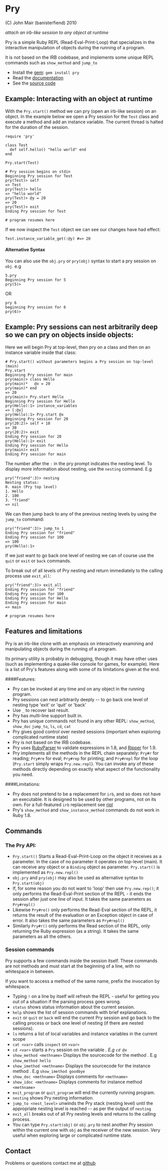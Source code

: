 Pry
=============

(C) John Mair (banisterfiend) 2010

_attach an irb-like session to any object at runtime_

Pry is a simple Ruby REPL (Read-Eval-Print-Loop) that specializes in the interactive
manipulation of objects during the running of a program.

It is not based on the IRB codebase, and implements some unique REPL
commands such as `show_method` and `jump_to`

* Install the [gem](https://rubygems.org/gems/pry): `gem install pry`
* Read the [documentation](http://rdoc.info/github/banister/pry/master/file/README.markdown)
* See the [source code](http://github.com/banister/pry)

Example: Interacting with an object at runtime 
---------------------------------------

With the `Pry.start()` method we can pry (open an irb-like session) on
an object. In the example below we open a Pry session for the `Test` class and execute a method and add
an instance variable. The current thread is halted for the duration of the session.

    require 'pry'
    
    class Test
      def self.hello() "hello world" end
    end

    Pry.start(Test)

    # Pry session begins on stdin
    Beginning Pry session for Test
    pry(Test)> self
    => Test
    pry(Test)> hello
    => "hello world"
    pry(Test)> @y = 20
    => 20
    pry(Test)> exit
    Ending Pry session for Test

    # program resumes here

If we now inspect the `Test` object we can see our changes have had
effect:

    Test.instance_variable_get(:@y) #=> 20

#### Alternative Syntax

You can also use the `obj.pry` or `pry(obj)` syntax to start a pry session on
`obj`. e.g

    5.pry
    Beginning Pry session for 5
    pry(5)>

OR

    pry 6
    beginning Pry session for 6
    pry(6)>
    
Example: Pry sessions can nest arbitrarily deep so we can pry on objects inside objects:
----------------------------------------------------------------------------------------

Here we will begin Pry at top-level, then pry on a class and then on
an instance variable inside that class:

    # Pry.start() without parameters begins a Pry session on top-level (main)
    Pry.start
    Beginning Pry session for main
    pry(main)> class Hello
    pry(main)*   @x = 20
    pry(main)* end
    => 20
    pry(main)> Pry.start Hello
    Beginning Pry session for Hello
    pry(Hello):1> instance_variables
    => [:@x]
    pry(Hello):1> Pry.start @x
    Beginning Pry session for 20
    pry(20:2)> self + 10
    => 30
    pry(20:2)> exit
    Ending Pry session for 20
    pry(Hello):1> exit
    Ending Pry session for Hello
    pry(main)> exit
    Ending Pry session for main

The number after the `:` in the pry prompt indicates the nesting
level. To display more information about nesting, use the `nesting`
command. E.g

    pry("friend":3)> nesting
    Nesting status:
    0. main (Pry top level)
    1. Hello
    2. 100
    3. "friend"
    => nil
    
We can then jump back to any of the previous nesting levels by using
the `jump_to` command:

    pry("friend":3)> jump_to 1
    Ending Pry session for "friend"
    Ending Pry session for 100
    => 100
    pry(Hello):1>

If we just want to go back one level of nesting we can of course 
use the `quit` or `exit` or `back` commands.

To break out of all levels of Pry nesting and return immediately to the
calling process use `exit_all`:

    pry("friend":3)> exit_all
    Ending Pry session for "friend"
    Ending Pry session for 100
    Ending Pry session for Hello
    Ending Pry session for main
    => main
    
    # program resumes here

Features and limitations
------------------------

Pry is an irb-like clone with an emphasis on interactively examining
and manipulating objects during the running of a program.

Its primary utility is probably in debugging, though it may have other
uses (such as implementing a quake-like console for games, for example). Here is a
list of Pry's features along with some of its limitations given at the
end.

####Features:

* Pry can be invoked at any time and on any object in the running program.
* Pry sessions can nest arbitrarily deeply -- to go back one level of nesting type 'exit' or 'quit' or 'back'
* Use `_` to recover last result.
* Pry has multi-line support built in.
* Pry has unique commands not found in any other REPL: `show_method`, `show_doc`
`jump_to`, `ls`, `cd`, `cat`
* Pry gives good control over nested sessions (important when exploring complicated runtime state)
* Pry is not based on the IRB codebase.
* Pry uses [RubyParser](https://github.com/seattlerb/ruby_parser) to
validate expressions in 1.8, and [Ripper](http://rdoc.info/docs/ruby-core/1.9.2/Ripper) for 1.9.
* Pry implements all the methods in the REPL chain separately: `Pry#r`
for reading; `Pry#re` for eval; `Pry#rep` for printing; and `Pry#repl`
for the loop (`Pry.start` simply wraps `Pry.new.repl`). You can
invoke any of these methods directly depending on exactly what aspect of the functionality you need.

####Limitations:

* Pry does not pretend to be a replacement for `irb`,
  and so does not have an executable. It is designed to be used by
  other programs, not on its own. For a full-featured `irb` replacement
  see [ripl](https://github.com/cldwalker/ripl)
* Pry's `show_method` and `show_instance_method` commands do not work
  in Ruby 1.8.
 
Commands
-----------

### The Pry API:

* `Pry.start()` Starts a Read-Eval-Print-Loop on the object it
receives as a parameter. In the case of no parameter it operates on
top-level (main). It can receive any object or a `Binding`
object as parameter. `Pry.start()` is implemented as `Pry.new.repl()`
* `obj.pry` and `pry(obj)` may also be used as alternative syntax to `Pry.start(obj)`
* If, for some reason you do not want to 'loop' then use `Pry.new.rep()`; it
only performs the Read-Eval-Print section of the REPL - it ends the
session after just one line of input. It takes the same parameters as
`Pry#repl()` 
* Likewise `Pry#re()` only performs the Read-Eval section of the REPL,
it returns the result of the evaluation or an Exception object in
case of error. It also takes the same parameters as `Pry#repl()`
* Similarly `Pry#r()` only performs the Read section of the REPL, only
returning the Ruby expression (as a string). It takes the same parameters as all the others.

### Session commands

Pry supports a few commands inside the session itself. These commands are
not methods and must start at the beginning of a line, with no
whitespace in between.

If you want to access a method of the same name, prefix the invocation by whitespace.

* Typing `!` on a line by itself will refresh the REPL - useful for
  getting you out of a situation if the parsing process
  goes wrong.
* `status` shows status information about the current session.
* `help` shows the list of session commands with brief explanations.
* `exit` or `quit` or `back` will end the current Pry session and go
  back to the calling process or back one level of nesting (if there
  are nested sessions).
* `ls` returns a list of local variables and instance variables in the
  current scope
* `cat <var>` calls `inspect` on `<var>`
* `cd <var>` starts a `Pry` session on the variable <var>. E.g `cd @x`
* `show_method <methname>` Displays the sourcecode for the method
  <methname>. E.g `show_method hello`
* `show_imethod <methname>` Displays the sourcecode for the
  instance method <methname>. E.g `show_imethod goodbye`
* `show_doc <methname>` Displays comments for `<methname>`
* `show_idoc <methname>` Displays comments for instance
  method `<methname>`
* `exit_program` or `quit_program` will end the currently running
  program.
* `nesting` shows Pry nesting information.
* `jump_to <nest_level>`  unwinds the Pry stack (nesting level) until the appropriate nesting level is reached
  -- as per the output of `nesting`
* `exit_all` breaks out of all Pry nesting levels and returns to the
  calling process.
* You can type `Pry.start(obj)` or `obj.pry` to nest another Pry session within the
  current one with `obj` as the receiver of the new session. Very useful
  when exploring large or complicated runtime state.

Contact
-------

Problems or questions contact me at [github](http://github.com/banister)



